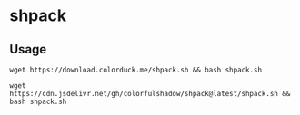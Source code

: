 # shpack

## Usage
```
wget https://download.colorduck.me/shpack.sh && bash shpack.sh
```
```
wget https://cdn.jsdelivr.net/gh/colorfulshadow/shpack@latest/shpack.sh && bash shpack.sh
```
